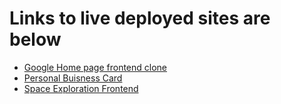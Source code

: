 # Links to live deployed sites are below 

* [Google Home page frontend clone](https://65aeb240ba900434abb4f4ec--incomparable-kelpie-389bbe.netlify.app/)
* [Personal Buisness Card](https://akshatbuisnesscard.netlify.app)
* [Space Exploration Frontend ]()